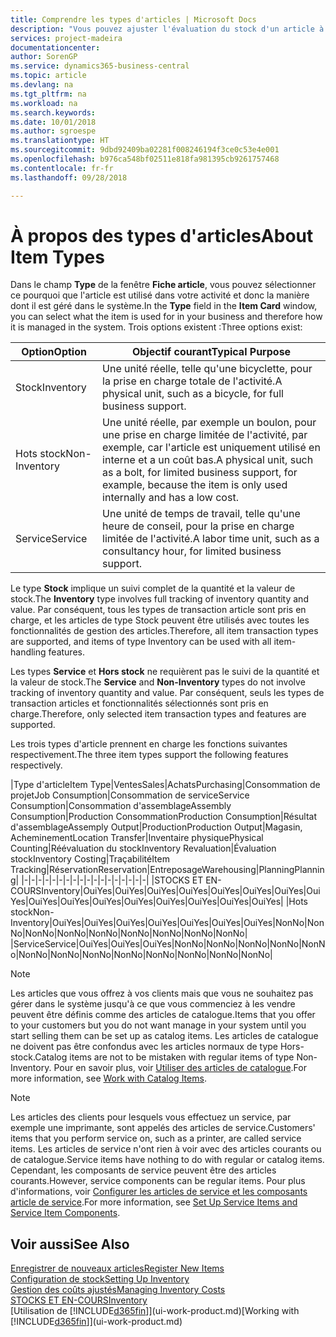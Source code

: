 ```yaml
---
title: Comprendre les types d'articles | Microsoft Docs
description: "Vous pouvez ajuster l'évaluation du stock d'un article à l'aide des méthodes FIFO ou d'évaluation stock moyen, par exemple, lorsque les coûts article sont modifiés pour des motifs autres que les transactions."
services: project-madeira
documentationcenter: 
author: SorenGP
ms.service: dynamics365-business-central
ms.topic: article
ms.devlang: na
ms.tgt_pltfrm: na
ms.workload: na
ms.search.keywords: 
ms.date: 10/01/2018
ms.author: sgroespe
ms.translationtype: HT
ms.sourcegitcommit: 9dbd92409ba02281f008246194f3ce0c53e4e001
ms.openlocfilehash: b976ca548bf02511e818fa981395cb9261757468
ms.contentlocale: fr-fr
ms.lasthandoff: 09/28/2018

---
```

# <a name="about-item-types"></a><span data-ttu-id="11870-103">À propos des types d'articles</span><span class="sxs-lookup"><span data-stu-id="11870-103">About Item Types</span></span>
<span data-ttu-id="11870-104">Dans le champ **Type** de la fenêtre **Fiche article**, vous pouvez sélectionner ce pourquoi que l'article est utilisé dans votre activité et donc la manière dont il est géré dans le système.</span><span class="sxs-lookup"><span data-stu-id="11870-104">In the **Type** field in the **Item Card** window, you can select what the item is used for in your business and therefore how it is managed in the system.</span></span> <span data-ttu-id="11870-105">Trois options existent :</span><span class="sxs-lookup"><span data-stu-id="11870-105">Three options exist:</span></span>

|<span data-ttu-id="11870-106">Option</span><span class="sxs-lookup"><span data-stu-id="11870-106">Option</span></span>|<span data-ttu-id="11870-107">Objectif courant</span><span class="sxs-lookup"><span data-stu-id="11870-107">Typical Purpose</span></span>|
|------|-----------|
|<span data-ttu-id="11870-108">Stock</span><span class="sxs-lookup"><span data-stu-id="11870-108">Inventory</span></span>|<span data-ttu-id="11870-109">Une unité réelle, telle qu'une bicyclette, pour la prise en charge totale de l'activité.</span><span class="sxs-lookup"><span data-stu-id="11870-109">A physical unit, such as a bicycle, for full business support.</span></span>|
|<span data-ttu-id="11870-110">Hots stock</span><span class="sxs-lookup"><span data-stu-id="11870-110">Non-Inventory</span></span>|<span data-ttu-id="11870-111">Une unité réelle, par exemple un boulon, pour une prise en charge limitée de l'activité, par exemple, car l'article est uniquement utilisé en interne et a un coût bas.</span><span class="sxs-lookup"><span data-stu-id="11870-111">A physical unit, such as a bolt, for limited business support, for example, because the item is only used internally and has a low cost.</span></span>|
|<span data-ttu-id="11870-112">Service</span><span class="sxs-lookup"><span data-stu-id="11870-112">Service</span></span>|<span data-ttu-id="11870-113">Une unité de temps de travail, telle qu'une heure de conseil, pour la prise en charge limitée de l'activité.</span><span class="sxs-lookup"><span data-stu-id="11870-113">A labor time unit, such as a consultancy hour, for limited business support.</span></span>|

<span data-ttu-id="11870-114">Le type **Stock** implique un suivi complet de la quantité et la valeur de stock.</span><span class="sxs-lookup"><span data-stu-id="11870-114">The **Inventory** type involves full tracking of inventory quantity and value.</span></span> <span data-ttu-id="11870-115">Par conséquent, tous les types de transaction article sont pris en charge, et les articles de type Stock peuvent être utilisés avec toutes les fonctionnalités de gestion des articles.</span><span class="sxs-lookup"><span data-stu-id="11870-115">Therefore, all item transaction types are supported, and items of type Inventory can be used with all item-handling features.</span></span>

<span data-ttu-id="11870-116">Les types **Service** et **Hors stock** ne requièrent pas le suivi de la quantité et la valeur de stock.</span><span class="sxs-lookup"><span data-stu-id="11870-116">The **Service** and **Non-Inventory** types do not involve tracking of inventory quantity and value.</span></span> <span data-ttu-id="11870-117">Par conséquent, seuls les types de transaction articles et fonctionnalités sélectionnés sont pris en charge.</span><span class="sxs-lookup"><span data-stu-id="11870-117">Therefore, only selected item transaction types and features are supported.</span></span>

<span data-ttu-id="11870-118">Les trois types d'article prennent en charge les fonctions suivantes respectivement.</span><span class="sxs-lookup"><span data-stu-id="11870-118">The three item types support the following features respectively.</span></span>

|<span data-ttu-id="11870-119">Type d'article</span><span class="sxs-lookup"><span data-stu-id="11870-119">Item Type</span></span>|<span data-ttu-id="11870-120">Ventes</span><span class="sxs-lookup"><span data-stu-id="11870-120">Sales</span></span>|<span data-ttu-id="11870-121">Achats</span><span class="sxs-lookup"><span data-stu-id="11870-121">Purchasing</span></span>|<span data-ttu-id="11870-122">Consommation de projet</span><span class="sxs-lookup"><span data-stu-id="11870-122">Job Consumption</span></span>|<span data-ttu-id="11870-123">Consommation de service</span><span class="sxs-lookup"><span data-stu-id="11870-123">Service Consumption</span></span>|<span data-ttu-id="11870-124">Consommation d'assemblage</span><span class="sxs-lookup"><span data-stu-id="11870-124">Assembly Consumption</span></span>|<span data-ttu-id="11870-125">Production Consommation</span><span class="sxs-lookup"><span data-stu-id="11870-125">Production Consumption</span></span>|<span data-ttu-id="11870-126">Résultat d'assemblage</span><span class="sxs-lookup"><span data-stu-id="11870-126">Assemply Output</span></span>|<span data-ttu-id="11870-127">Production</span><span class="sxs-lookup"><span data-stu-id="11870-127">Production Output</span></span>|<span data-ttu-id="11870-128">Magasin, Acheminement</span><span class="sxs-lookup"><span data-stu-id="11870-128">Location Transfer</span></span>|<span data-ttu-id="11870-129">Inventaire physique</span><span class="sxs-lookup"><span data-stu-id="11870-129">Physical Counting</span></span>|<span data-ttu-id="11870-130">Réévaluation du stock</span><span class="sxs-lookup"><span data-stu-id="11870-130">Inventory Revaluation</span></span>|<span data-ttu-id="11870-131">Évaluation stock</span><span class="sxs-lookup"><span data-stu-id="11870-131">Inventory Costing</span></span>|<span data-ttu-id="11870-132">Traçabilité</span><span class="sxs-lookup"><span data-stu-id="11870-132">Item Tracking</span></span>|<span data-ttu-id="11870-133">Réservation</span><span class="sxs-lookup"><span data-stu-id="11870-133">Reservation</span></span>|<span data-ttu-id="11870-134">Entreposage</span><span class="sxs-lookup"><span data-stu-id="11870-134">Warehousing</span></span>|<span data-ttu-id="11870-135">Planning</span><span class="sxs-lookup"><span data-stu-id="11870-135">Planning</span></span>|
|-|-|-|-|-|-|-|-|-|-|-|-|-|-|-|-|-|-|
|<span data-ttu-id="11870-136">STOCKS ET EN-COURS</span><span class="sxs-lookup"><span data-stu-id="11870-136">Inventory</span></span>|<span data-ttu-id="11870-137">Oui</span><span class="sxs-lookup"><span data-stu-id="11870-137">Yes</span></span>|<span data-ttu-id="11870-138">Oui</span><span class="sxs-lookup"><span data-stu-id="11870-138">Yes</span></span>|<span data-ttu-id="11870-139">Oui</span><span class="sxs-lookup"><span data-stu-id="11870-139">Yes</span></span>|<span data-ttu-id="11870-140">Oui</span><span class="sxs-lookup"><span data-stu-id="11870-140">Yes</span></span>|<span data-ttu-id="11870-141">Oui</span><span class="sxs-lookup"><span data-stu-id="11870-141">Yes</span></span>|<span data-ttu-id="11870-142">Oui</span><span class="sxs-lookup"><span data-stu-id="11870-142">Yes</span></span>|<span data-ttu-id="11870-143">Oui</span><span class="sxs-lookup"><span data-stu-id="11870-143">Yes</span></span>|<span data-ttu-id="11870-144">Oui</span><span class="sxs-lookup"><span data-stu-id="11870-144">Yes</span></span>|<span data-ttu-id="11870-145">Oui</span><span class="sxs-lookup"><span data-stu-id="11870-145">Yes</span></span>|<span data-ttu-id="11870-146">Oui</span><span class="sxs-lookup"><span data-stu-id="11870-146">Yes</span></span>|<span data-ttu-id="11870-147">Oui</span><span class="sxs-lookup"><span data-stu-id="11870-147">Yes</span></span>|<span data-ttu-id="11870-148">Oui</span><span class="sxs-lookup"><span data-stu-id="11870-148">Yes</span></span>|<span data-ttu-id="11870-149">Oui</span><span class="sxs-lookup"><span data-stu-id="11870-149">Yes</span></span>|<span data-ttu-id="11870-150">Oui</span><span class="sxs-lookup"><span data-stu-id="11870-150">Yes</span></span>|<span data-ttu-id="11870-151">Oui</span><span class="sxs-lookup"><span data-stu-id="11870-151">Yes</span></span>|<span data-ttu-id="11870-152">Oui</span><span class="sxs-lookup"><span data-stu-id="11870-152">Yes</span></span>|
|<span data-ttu-id="11870-153">Hots stock</span><span class="sxs-lookup"><span data-stu-id="11870-153">Non-Inventory</span></span>|<span data-ttu-id="11870-154">Oui</span><span class="sxs-lookup"><span data-stu-id="11870-154">Yes</span></span>|<span data-ttu-id="11870-155">Oui</span><span class="sxs-lookup"><span data-stu-id="11870-155">Yes</span></span>|<span data-ttu-id="11870-156">Oui</span><span class="sxs-lookup"><span data-stu-id="11870-156">Yes</span></span>|<span data-ttu-id="11870-157">Oui</span><span class="sxs-lookup"><span data-stu-id="11870-157">Yes</span></span>|<span data-ttu-id="11870-158">Oui</span><span class="sxs-lookup"><span data-stu-id="11870-158">Yes</span></span>|<span data-ttu-id="11870-159">Oui</span><span class="sxs-lookup"><span data-stu-id="11870-159">Yes</span></span>|<span data-ttu-id="11870-160">Oui</span><span class="sxs-lookup"><span data-stu-id="11870-160">Yes</span></span>|<span data-ttu-id="11870-161">Non</span><span class="sxs-lookup"><span data-stu-id="11870-161">No</span></span>|<span data-ttu-id="11870-162">Non</span><span class="sxs-lookup"><span data-stu-id="11870-162">No</span></span>|<span data-ttu-id="11870-163">Non</span><span class="sxs-lookup"><span data-stu-id="11870-163">No</span></span>|<span data-ttu-id="11870-164">Non</span><span class="sxs-lookup"><span data-stu-id="11870-164">No</span></span>|<span data-ttu-id="11870-165">Non</span><span class="sxs-lookup"><span data-stu-id="11870-165">No</span></span>|<span data-ttu-id="11870-166">Non</span><span class="sxs-lookup"><span data-stu-id="11870-166">No</span></span>|<span data-ttu-id="11870-167">Non</span><span class="sxs-lookup"><span data-stu-id="11870-167">No</span></span>|<span data-ttu-id="11870-168">Non</span><span class="sxs-lookup"><span data-stu-id="11870-168">No</span></span>|<span data-ttu-id="11870-169">Non</span><span class="sxs-lookup"><span data-stu-id="11870-169">No</span></span>|
|<span data-ttu-id="11870-170">Service</span><span class="sxs-lookup"><span data-stu-id="11870-170">Service</span></span>|<span data-ttu-id="11870-171">Oui</span><span class="sxs-lookup"><span data-stu-id="11870-171">Yes</span></span>|<span data-ttu-id="11870-172">Oui</span><span class="sxs-lookup"><span data-stu-id="11870-172">Yes</span></span>|<span data-ttu-id="11870-173">Oui</span><span class="sxs-lookup"><span data-stu-id="11870-173">Yes</span></span>|<span data-ttu-id="11870-174">Non</span><span class="sxs-lookup"><span data-stu-id="11870-174">No</span></span>|<span data-ttu-id="11870-175">Non</span><span class="sxs-lookup"><span data-stu-id="11870-175">No</span></span>|<span data-ttu-id="11870-176">Non</span><span class="sxs-lookup"><span data-stu-id="11870-176">No</span></span>|<span data-ttu-id="11870-177">Non</span><span class="sxs-lookup"><span data-stu-id="11870-177">No</span></span>|<span data-ttu-id="11870-178">Non</span><span class="sxs-lookup"><span data-stu-id="11870-178">No</span></span>|<span data-ttu-id="11870-179">Non</span><span class="sxs-lookup"><span data-stu-id="11870-179">No</span></span>|<span data-ttu-id="11870-180">Non</span><span class="sxs-lookup"><span data-stu-id="11870-180">No</span></span>|<span data-ttu-id="11870-181">Non</span><span class="sxs-lookup"><span data-stu-id="11870-181">No</span></span>|<span data-ttu-id="11870-182">Non</span><span class="sxs-lookup"><span data-stu-id="11870-182">No</span></span>|<span data-ttu-id="11870-183">Non</span><span class="sxs-lookup"><span data-stu-id="11870-183">No</span></span>|<span data-ttu-id="11870-184">Non</span><span class="sxs-lookup"><span data-stu-id="11870-184">No</span></span>|<span data-ttu-id="11870-185">Non</span><span class="sxs-lookup"><span data-stu-id="11870-185">No</span></span>|<span data-ttu-id="11870-186">Non</span><span class="sxs-lookup"><span data-stu-id="11870-186">No</span></span>|

> [!NOTE]
> <span data-ttu-id="11870-187">Les articles que vous offrez à vos clients mais que vous ne souhaitez pas gérer dans le système jusqu'à ce que vous commenciez à les vendre peuvent être définis comme des articles de catalogue.</span><span class="sxs-lookup"><span data-stu-id="11870-187">Items that you offer to your customers but you do not want manage in your system until you start selling them can be set up as catalog items.</span></span> <span data-ttu-id="11870-188">Les articles de catalogue ne doivent pas être confondus avec les articles normaux de type Hors-stock.</span><span class="sxs-lookup"><span data-stu-id="11870-188">Catalog items are not to be mistaken with regular items of type Non-Inventory.</span></span> <span data-ttu-id="11870-189">Pour en savoir plus, voir [Utiliser des articles de catalogue](inventory-how-work-nonstock-items.md).</span><span class="sxs-lookup"><span data-stu-id="11870-189">For more information, see [Work with Catalog Items](inventory-how-work-nonstock-items.md).</span></span>

> [!NOTE]
> <span data-ttu-id="11870-190">Les articles des clients pour lesquels vous effectuez un service, par exemple une imprimante, sont appelés des articles de service.</span><span class="sxs-lookup"><span data-stu-id="11870-190">Customers' items that you perform service on, such as a printer, are called service items.</span></span> <span data-ttu-id="11870-191">Les articles de service n'ont rien à voir avec des articles courants ou de catalogue.</span><span class="sxs-lookup"><span data-stu-id="11870-191">Service items have nothing to do with regular or catalog items.</span></span> <span data-ttu-id="11870-192">Cependant, les composants de service peuvent être des articles courants.</span><span class="sxs-lookup"><span data-stu-id="11870-192">However, service components can be regular items.</span></span> <span data-ttu-id="11870-193">Pour plus d'informations, voir [Configurer les articles de service et les composants article de service](service-how-setup-service-items.md).</span><span class="sxs-lookup"><span data-stu-id="11870-193">For more information, see [Set Up Service Items and Service Item Components](service-how-setup-service-items.md).</span></span>

## <a name="see-also"></a><span data-ttu-id="11870-194">Voir aussi</span><span class="sxs-lookup"><span data-stu-id="11870-194">See Also</span></span>
[<span data-ttu-id="11870-195">Enregistrer de nouveaux articles</span><span class="sxs-lookup"><span data-stu-id="11870-195">Register New Items</span></span>](inventory-how-register-new-items.md)  
[<span data-ttu-id="11870-196">Configuration de stock</span><span class="sxs-lookup"><span data-stu-id="11870-196">Setting Up Inventory</span></span>](inventory-setup-inventory.md)  
[<span data-ttu-id="11870-197">Gestion des coûts ajustés</span><span class="sxs-lookup"><span data-stu-id="11870-197">Managing Inventory Costs</span></span>](finance-manage-inventory-costs.md)  
[<span data-ttu-id="11870-198">STOCKS ET EN-COURS</span><span class="sxs-lookup"><span data-stu-id="11870-198">Inventory</span></span>](inventory-manage-inventory.md)  
<span data-ttu-id="11870-199">[Utilisation de [!INCLUDE[d365fin](includes/d365fin_md.md)]](ui-work-product.md)</span><span class="sxs-lookup"><span data-stu-id="11870-199">[Working with [!INCLUDE[d365fin](includes/d365fin_md.md)]](ui-work-product.md)</span></span>

